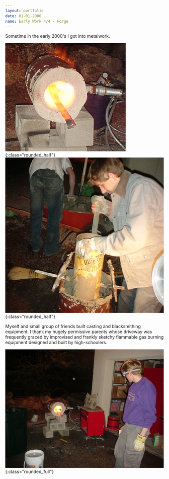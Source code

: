 ```yaml
---
layout: portfolio
date: 01-01-2000
name: Early Work 4/4 - Forge
---
```


Sometime in the early 2000's I got into metalwork.  

![](/images/forge/forge.jpg "A small propane forge"){:class="rounded_half"}
![](/images/forge/crew.jpg "A small propane forge"){:class="rounded_half"}

Myself and small group of friends built casting and blacksmithing equipment.
I thank my hugely permissive parents whose driveway was frequently graced
by improvised and frankly sketchy flammable gas burning equipment designed and
built by high-schoolers.

![](/images/forge/big.jpg "A small propane forge"){:class="rounded_full"}
